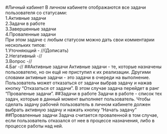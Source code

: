 #Личный кабинет
В личном кабинете отображаются все задачи пользователя со статусами:  
1.Активные задачи  
2.Задачи в работе  
3.Завершенные задачи  
4.Проваленные задачи  
При этом задаче с любым статусом можно дать свои комментарии нескольких типов:  
1.Уточняющий - //(Дописать)  
2.Негативный -//  
3.Вопрос -//  
4.Баг -// 
##Активные задачи
Активные задачи - те, которые назначены пользователю, но он ещё не приступил к их реализации. Другими словами активные задачи - это задачи в очереди на выполнение. Пользователь может отказаться от задачи выбрав задачу и нажав кнопку “Отказаться от задачи”. В этом случае задача перейдет в ранг “Проваленые задачи”. 
##Задачи в работе
Задачи в работе - список тех задач, которые в данный момент выполняет пользователь. Чтобы сделать задачу рабочей пользователь в личном кабинете должен выбрать активную задачу и нажать кнопку “Начать задачу”
##Проваленные задачи 
Задача считается проваленной в том случае, если пользователь отказался от нее в процессе назначения, либо в процессе работы над ней.  


